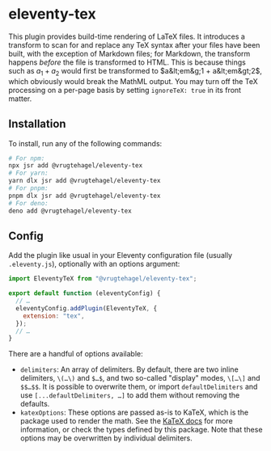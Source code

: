 # eleventy-tex

This plugin provides build-time rendering of LaTeX files. It introduces a
transform to scan for and replace any TeX syntax after your files have been
built, with the exception of Markdown files; for Markdown, the transform happens
_before_ the file is transformed to HTML. This is because things such as $a_1 +
a_2$ would first be transformed to $a&lt;em&g;1 + a&lt;em&gt;2$, which obviously
would break the MathML output. You may turn off the TeX processing on a per-page
basis by setting `ignoreTeX: true` in its front matter.

## Installation

To install, run any of the following commands:

```bash
# For npm:
npx jsr add @vrugtehagel/eleventy-tex
# For yarn:
yarn dlx jsr add @vrugtehagel/eleventy-tex
# For pnpm:
pnpm dlx jsr add @vrugtehagel/eleventy-tex
# For deno:
deno add @vrugtehagel/eleventy-tex
```

## Config

Add the plugin like usual in your Eleventy configuration file (usually
`.eleventy.js`), optionally with an options argument:

```js
import EleventyTeX from "@vrugtehagel/eleventy-tex";

export default function (eleventyConfig) {
  // …
  eleventyConfig.addPlugin(EleventyTeX, {
    extension: "tex",
  });
  // …
}
```

There are a handful of options available:

- `delimiters`: An array of delimiters. By default, there are two inline
  delimiters, `\(…\)` and `$…$`, and two so-called "display" modes, `\[…\]` and
  `$$…$$`. It is possible to overwrite them, or import `defaultDelimiters` and
  use `[...defaultDelimiters, …]` to add them without removing the defaults.
- `katexOptions`: These options are passed as-is to KaTeX, which is the package
  used to render the math. See the [KaTeX docs](https://katex.org/docs/options)
  for more information, or check the types defined by this package. Note that
  these options may be overwritten by individual delimiters.
